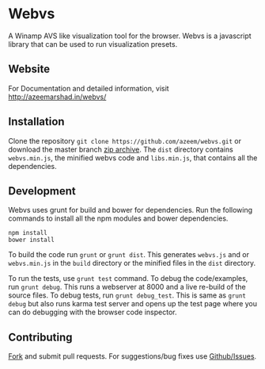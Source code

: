 # Webvs

A Winamp AVS like visualization tool for the browser. Webvs is a
javascript library that can be used to run visualization presets.

## Website

For Documentation and detailed information, visit http://azeemarshad.in/webvs/

## Installation

Clone the repository `git clone https://github.com/azeem/webvs.git`
or download the master branch [zip archive](https://github.com/azeem/webvs/archive/master.zip). The `dist` directory contains `webvs.min.js`, the minified webvs code and `libs.min.js`, that contains all the dependencies.

## Development

Webvs uses grunt for build and bower for dependencies. Run the following commands to install all the npm modules and bower dependencies.

	npm install
    bower install

To build the code run `grunt` or `grunt dist`. This generates `webvs.js` and or `webvs.min.js`  in the `build` directory or the minified files in the `dist` directory.

To run the tests, use `grunt test` command. To debug the code/examples, run `grunt debug`. This runs a webserver at 8000 and a live re-build of the source files.
To debug tests, run `grunt debug_test`. This is same as `grunt debug` but also runs karma test server and opens up the test page where you can do debugging with 
the browser code inspector.

## Contributing

[Fork](https://github.com/azeem/webvs/fork) and submit pull requests. For suggestions/bug fixes use [Github/Issues](https://github.com/azeem/webvs/issues).